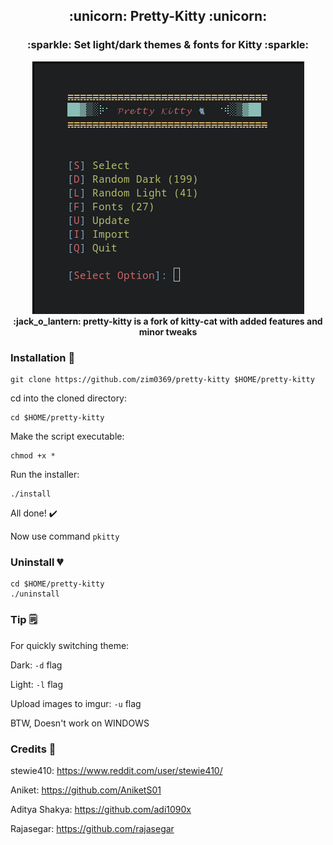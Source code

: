 <h2 align='center'> :unicorn: Pretty-Kitty :unicorn: </h1>
<h3 align='center'> :sparkle: Set light/dark themes & fonts for Kitty :sparkle: </h1>

<p align='center'>
<img src="images/preview.png" /><br>
<strong> :jack_o_lantern: pretty-kitty is a fork of kitty-cat with added features and minor tweaks</strong>
</p>

### Installation :rainbow:

```
git clone https://github.com/zim0369/pretty-kitty $HOME/pretty-kitty
```
cd into the cloned directory:
```
cd $HOME/pretty-kitty
```
Make the script executable:
```
chmod +x *
```
Run the installer:
```
./install
```
All done! :heavy_check_mark:

Now use command `pkitty`

### Uninstall :broken_heart:
```
cd $HOME/pretty-kitty
./uninstall
```

### Tip :spiral_notepad:

For quickly switching theme:

Dark: `-d` flag

Light: `-l` flag

Upload images to imgur: `-u` flag

BTW, Doesn't work on WINDOWS

### Credits :hugs:

stewie410: https://www.reddit.com/user/stewie410/ 

Aniket: https://github.com/AniketS01

Aditya Shakya: https://github.com/adi1090x 

Rajasegar: https://github.com/rajasegar
